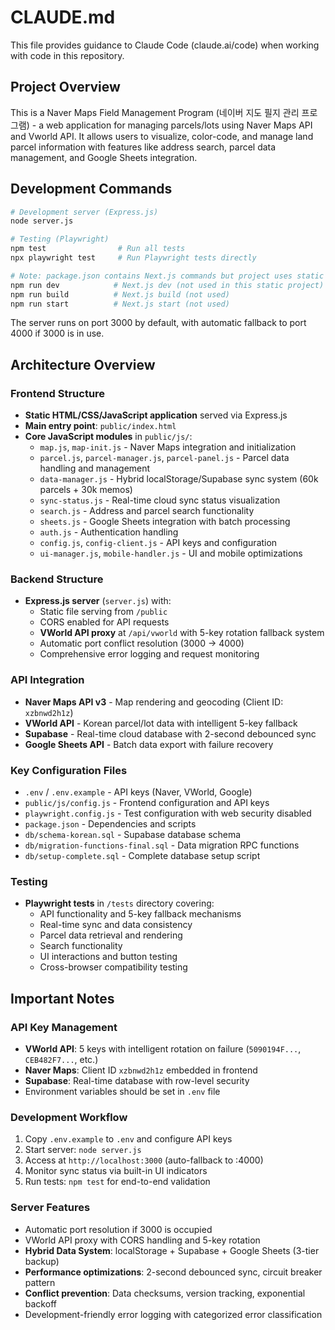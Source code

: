 # CLAUDE.md

This file provides guidance to Claude Code (claude.ai/code) when working with code in this repository.

## Project Overview

This is a Naver Maps Field Management Program (네이버 지도 필지 관리 프로그램) - a web application for managing parcels/lots using Naver Maps API and Vworld API. It allows users to visualize, color-code, and manage land parcel information with features like address search, parcel data management, and Google Sheets integration.

## Development Commands

```bash
# Development server (Express.js)
node server.js

# Testing (Playwright)
npm test                # Run all tests
npx playwright test     # Run Playwright tests directly

# Note: package.json contains Next.js commands but project uses static Express.js
npm run dev            # Next.js dev (not used in this static project)
npm run build          # Next.js build (not used)
npm run start          # Next.js start (not used)
```

The server runs on port 3000 by default, with automatic fallback to port 4000 if 3000 is in use.

## Architecture Overview

### Frontend Structure
- **Static HTML/CSS/JavaScript application** served via Express.js
- **Main entry point**: `public/index.html`
- **Core JavaScript modules** in `public/js/`:
  - `map.js`, `map-init.js` - Naver Maps integration and initialization
  - `parcel.js`, `parcel-manager.js`, `parcel-panel.js` - Parcel data handling and management
  - `data-manager.js` - Hybrid localStorage/Supabase sync system (60k parcels + 30k memos)
  - `sync-status.js` - Real-time cloud sync status visualization
  - `search.js` - Address and parcel search functionality
  - `sheets.js` - Google Sheets integration with batch processing
  - `auth.js` - Authentication handling
  - `config.js`, `config-client.js` - API keys and configuration
  - `ui-manager.js`, `mobile-handler.js` - UI and mobile optimizations

### Backend Structure
- **Express.js server** (`server.js`) with:
  - Static file serving from `/public`
  - CORS enabled for API requests
  - **VWorld API proxy** at `/api/vworld` with 5-key rotation fallback system
  - Automatic port conflict resolution (3000 → 4000)
  - Comprehensive error logging and request monitoring

### API Integration
- **Naver Maps API v3** - Map rendering and geocoding (Client ID: `xzbnwd2h1z`)
- **VWorld API** - Korean parcel/lot data with intelligent 5-key fallback
- **Supabase** - Real-time cloud database with 2-second debounced sync
- **Google Sheets API** - Batch data export with failure recovery

### Key Configuration Files
- `.env` / `.env.example` - API keys (Naver, VWorld, Google)
- `public/js/config.js` - Frontend configuration and API keys
- `playwright.config.js` - Test configuration with web security disabled
- `package.json` - Dependencies and scripts
- `db/schema-korean.sql` - Supabase database schema
- `db/migration-functions-final.sql` - Data migration RPC functions
- `db/setup-complete.sql` - Complete database setup script

### Testing
- **Playwright tests** in `/tests` directory covering:
  - API functionality and 5-key fallback mechanisms
  - Real-time sync and data consistency
  - Parcel data retrieval and rendering
  - Search functionality
  - UI interactions and button testing
  - Cross-browser compatibility testing

## Important Notes

### API Key Management
- **VWorld API**: 5 keys with intelligent rotation on failure (`5090194F...`, `CEB482F7...`, etc.)
- **Naver Maps**: Client ID `xzbnwd2h1z` embedded in frontend
- **Supabase**: Real-time database with row-level security
- Environment variables should be set in `.env` file

### Development Workflow
1. Copy `.env.example` to `.env` and configure API keys
2. Start server: `node server.js`
3. Access at `http://localhost:3000` (auto-fallback to :4000)
4. Monitor sync status via built-in UI indicators
5. Run tests: `npm test` for end-to-end validation

### Server Features
- Automatic port resolution if 3000 is occupied
- VWorld API proxy with CORS handling and 5-key rotation
- **Hybrid Data System**: localStorage + Supabase + Google Sheets (3-tier backup)
- **Performance optimizations**: 2-second debounced sync, circuit breaker pattern
- **Conflict prevention**: Data checksums, version tracking, exponential backoff
- Development-friendly error logging with categorized error classification